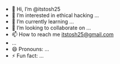 - 👋 Hi, I’m @itstosh25
- 👀 I’m interested in ethical hacking ...
- 🌱 I’m currently learning  ...
- 💞️ I’m looking to collaborate on ...
- 📫 How to reach me itstosh25@gmail.com
-  ...
- 😄 Pronouns: ...
- ⚡ Fun fact: ...

<!---
itstosh25/itstosh25 is a ✨ special ✨ repository because its `README.md` (this file) appears on your GitHub profile.
You can click the Preview link to take a look at your changes.
--->

